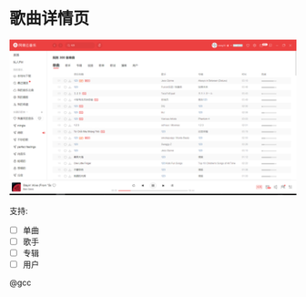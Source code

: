 # 歌曲详情页

![SearchPage](../../../docs/img/pages/SearchPage.png)

支持:

- [ ] 单曲
- [ ] 歌手
- [ ] 专辑
- [ ] 用户

@gcc
